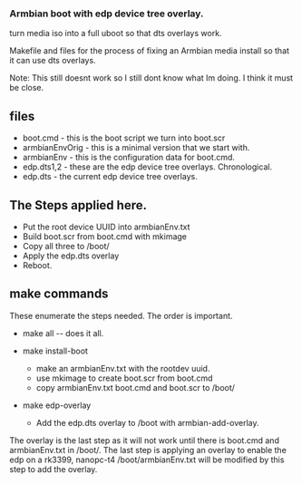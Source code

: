 ### Armbian boot with edp device tree overlay. 

 turn media iso into a full uboot so that dts overlays work.

 Makefile and files for the process of fixing an Armbian media install so
 that it can use dts overlays.

Note: This still doesnt work so I still dont know what Im doing.
      I think it must be close.

## files
  - boot.cmd  - this is the boot script we turn into boot.scr
  - armbianEnvOrig - this is a minimal version that we start with. 
  - armbianEnv - this is the configuration data for boot.cmd.
  - edp.dts1,2  - these are the edp device tree overlays. Chronological.
  - edp.dts  - the current edp device tree overlays.

## The Steps applied here.

  - Put the root device UUID into armbianEnv.txt
  - Build boot.scr from boot.cmd with mkimage
  - Copy all three to /boot/
  - Apply the edp.dts overlay
  - Reboot.

## make commands

 These enumerate the steps needed. The order is important.

 - make all   -- does it all.

 - make install-boot  
   - make an armbianEnv.txt with the rootdev uuid.
   - use mkimage to create boot.scr from boot.cmd
   - copy armbianEnv.txt boot.cmd and boot.scr to /boot/

 - make edp-overlay
   - Add the edp.dts overlay to /boot with armbian-add-overlay.


 The overlay is the last step as it will not work until there is
 boot.cmd and armbianEnv.txt in /boot/.
 The last step is applying an overlay to enable the edp on a rk3399, nanopc-t4
 /boot/armbianEnv.txt will be modified by this step to add the overlay.




